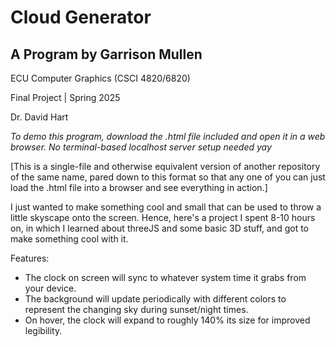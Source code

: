 # Cloud Generator

## A Program by Garrison Mullen

ECU Computer Graphics (CSCI 4820/6820)

Final Project | Spring 2025

Dr. David Hart

*To demo this program, download the .html file included and open it in a web browser. No terminal-based localhost server setup needed yay*

[This is a single-file and otherwise equivalent version of another repository of the same name, pared down to this format so that any one of you can just load the .html file into a browser and see everything in action.]

I just wanted to make something cool and small that can be used to throw a little skyscape onto the screen. 
Hence, here's a project I spent 8-10 hours on, in which I learned about threeJS and some basic 3D stuff, and got to make something cool with it.

Features:

- The clock on screen will sync to whatever system time it grabs from your device.
- The background will update periodically with different colors to represent the changing sky during sunset/night times.
- On hover, the clock will expand to roughly 140% its size for improved legibility.
